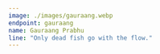 ```yaml
---
image: ./images/gauraang.webp
endpoint: gauraang
name: Gauraang Prabhu
line: "Only dead fish go with the flow."
---
```

